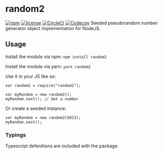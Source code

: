 [circleci-url]: https://circleci.com/gh/mgthomas99/random2
[circleci-shield-url]: https://img.shields.io/circleci/project/github/mgthomas99/random2.svg
[codecov-url]: https://codecov.io/gh/mgthomas99/random2
[codecov-shield-url]: https://img.shields.io/codecov/c/github/mgthomas99/random2.svg
[license-url]: https://github.com/mgthomas99/random2/blob/master/LICENSE
[license-shield-url]: https://img.shields.io/github/license/mgthomas99/random2.svg
[npm-url]: https://www.npmjs.com/package/random2
[npm-shield-url]: https://img.shields.io/npm/v/random2.svg

# random2
[![npm][npm-shield-url]][npm-url]
[![license][license-shield-url]][license-url]
[![CircleCI][circleci-shield-url]][circleci-url]
[![Codecov][codecov-shield-url]][codecov-url]
Seeded pseudorandom number generator object implementation for NodeJS.

## Usage
Install the module via npm: `npm install random2`

Install the module via yarn: `yarn random2`

Use it in your JS like so:
```
var random2 = require("random2");

var myRandom = new random2();
myRandom.next(); // Get a number
```
Or create a seeded instance:
```
var myRandom = new random2(5013);
myRandom.next();
```

### Typings
Typescript defenitions are included with the package.
